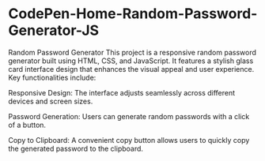 # CodePen-Home-Random-Password-Generator-JS
Random Password Generator
This project is a responsive random password generator built using HTML, CSS, and JavaScript. It features a stylish glass card interface design that enhances the visual appeal and user experience. Key functionalities include:

Responsive Design: The interface adjusts seamlessly across different devices and screen sizes.

Password Generation: Users can generate random passwords with a click of a button.

Copy to Clipboard: A convenient copy button allows users to quickly copy the generated password to the clipboard.


